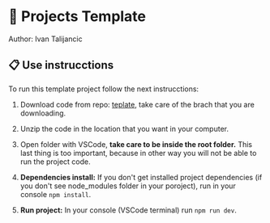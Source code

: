 # 🚀 Projects Template
Author: Ivan Talijancic

## 📋 Use instrucctions
To run this template project follow the next instrucctions:

1. Download code from repo: [teplate](https://github.com/italijancic/pc-2024-template), take care of the brach that you are downloading.

2. Unzip the code in the location that you want in your computer.

3. Open folder with VSCode, **take care to be inside the root folder.** This last thing is too important, because in other way you will not be able to run the project code.

4. **Dependencies install:** If you don't get installed project dependencies (if you don't see node_modules folder in your poroject), run in your console `npm install`.

5. **Run project:** In your console (VSCode terminal) run `npm run dev`.
